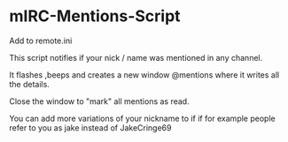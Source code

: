 # mIRC-Mentions-Script
Add to remote.ini

This script notifies if your nick / name was mentioned in any channel.

It flashes ,beeps and creates a new window @mentions where it writes all the details.

Close the window to "mark" all mentions as read.

You can add more variations of your nickname to if if for example people refer to you as jake instead of JakeCringe69

